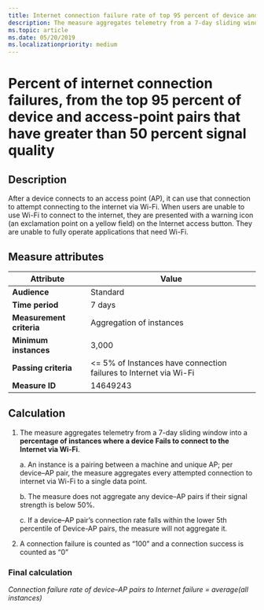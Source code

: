 ```yaml
---
title: Internet connection failure rate of top 95 percent of device and access-point, that have greater than 50 percent signal quality
description: The measure aggregates telemetry from a 7-day sliding window into a percentage of instances where a device Fails to connect to the Internet via Wi-Fi.
ms.topic: article
ms.date: 05/20/2019
ms.localizationpriority: medium
---
```


# Percent of internet connection failures, from the top 95 percent of device and access-point pairs that have greater than 50 percent signal quality

## Description

After a device connects to an access point (AP), it can use that connection to attempt connecting to the internet via Wi-Fi. When users are unable to use Wi-Fi to connect to the internet, they are presented with a warning icon (an exclamation point on a yellow field) on the Internet access button. They are unable to fully operate applications that need Wi-Fi.

## Measure attributes

|Attribute|Value|
|----|----|
|**Audience**|Standard|
|**Time period**|7 days|
|**Measurement criteria**|Aggregation of instances|
|**Minimum instances**|3,000|
|**Passing criteria**|<= 5% of Instances have connection failures to Internet via Wi-Fi|
|**Measure ID**|14649243|

## Calculation

1. The measure aggregates telemetry from a 7-day sliding window into a **percentage of instances where a device Fails to connect to the Internet via Wi-Fi**.

   a. An instance is a pairing between a machine and unique AP; per device–AP pair, the measure aggregates every attempted connection to internet via Wi-Fi to a single data point.

   b. The measure does not aggregate any device–AP pairs if their signal strength is below 50%.

   c. If a device–AP pair’s connection rate falls within the lower 5th percentile of Device-AP pairs, the measure will not aggregate it.

2. A connection failure is counted as “100” and a connection success is counted as “0”

### Final calculation

*Connection failure rate of device–AP pairs to Internet failure = average(all instances)*